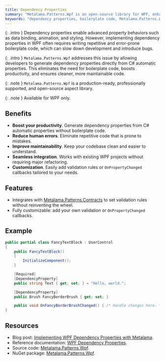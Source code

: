 ```yaml
---
title: Dependency Properties
summary: "Metalama.Patterns.Wpf is an open-source library for WPF, enhancing productivity by generating dependency properties without boilerplate code."
keywords: "dependency properties, boilerplate code, Metalama.Patterns.Wpf, WPF, C# automatic properties, productivity, open-source library, validation rules, OnPropertyChanged callbacks"
---
```


{: .intro }
Dependency properties enable advanced property behaviors such as data binding, animation, and styling. However, implementing dependency properties in WPF often requires writing repetitive and error-prone boilerplate code, which can slow down development and introduce bugs.

{: .intro }
`Metalama.Patterns.Wpf` addresses this issue by allowing developers to generate dependency properties directly from C# automatic properties. This eliminates the need for boilerplate code, boosts productivity, and ensures cleaner, more maintainable code.

{: .note }
`Metalama.Patterns.Wpf` is a production-ready, professionally supported, and open-source aspect library. <i class="supported no-tooltip"></i>

{: .note }
Available for WPF only.

## Benefits

* **Boost your productivity**. Generate dependency properties from C# automatic properties without boilerplate code.
* **Reduce human errors**. Eliminate repetitive code that is prone to mistakes.
* **Improve maintainability**. Keep your codebase clean and easier to understand.
* **Seamless integration**. Works with existing WPF projects without requiring major refactoring.
* **Customization**. Easily add validation rules or `OnPropertyChanged` callbacks tailored to your needs.

## Features

* Integrates with [Metalama.Patterns.Contracts](https://doc.metalama.net/patterns/contracts) to set validation rules without reinventing the wheel.
* Fully customizable: add your own validation or `OnPropertyChanged` callbacks.

## Example

```csharp
public partial class FancyTextBlock : UserControl
{
    public FancyTextBlock()
    {
        InitializeComponent();
    }

    [Required]
    [DependencyProperty]
    public string Text { get; set; } = "Hello, world.";

    [DependencyProperty]
    public Brush FancyBorderBrush { get; set; }

    public void OnFancyBorderBrushChanged() { /* Handle changes here. */}
}
```

## Resources

* Blog post: [Implementing WPF Dependency Properties with Metalama](https://metalama.net/blog/wpf-dependency-property-metalama).
* Reference documentation: [WPF Dependency Properties](https://doc.metalama.net/patterns/wpf/dependency-property).
* Source code: [Metalama.Patterns.Wpf](https://github.com/metalama/Metalama.Patterns/tree/HEAD/src/Metalama.Patterns.Wpf).
* NuGet package: [Metalama.Patterns.Wpf](https://www.nuget.org/packages/Metalama.Patterns.Wpf).


